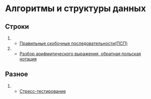 # Алгоритмы и структуры данных

## Строки

1. - [Правильные скобочные последовательности(ПСП)](Algos/PSP.md)
2. - [Разбор арифмитического выражения, обратная польская нотация](Algos/Reversed_Polish_Notation.md)

## Разное

1. - [Стресс-тестирование](Algos/Stress-testing.md)
